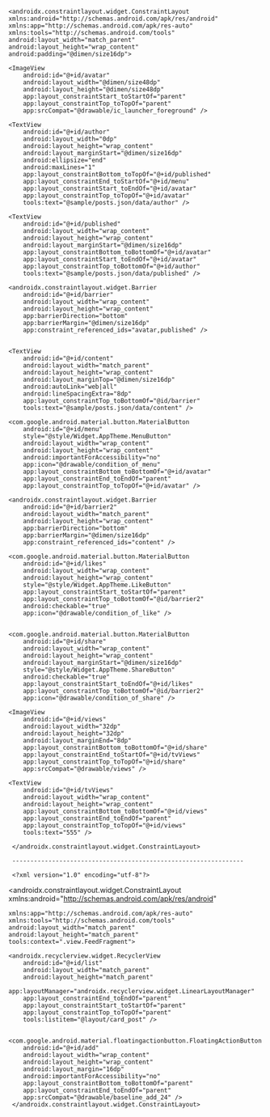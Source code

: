 <?xml version="1.0" encoding="utf-8"?>

    <androidx.constraintlayout.widget.ConstraintLayout xmlns:android="http://schemas.android.com/apk/res/android"
    xmlns:app="http://schemas.android.com/apk/res-auto"
    xmlns:tools="http://schemas.android.com/tools"
    android:layout_width="match_parent"
    android:layout_height="wrap_content"
    android:padding="@dimen/size16dp">

    <ImageView
        android:id="@+id/avatar"
        android:layout_width="@dimen/size48dp"
        android:layout_height="@dimen/size48dp"
        app:layout_constraintStart_toStartOf="parent"
        app:layout_constraintTop_toTopOf="parent"
        app:srcCompat="@drawable/ic_launcher_foreground" />

    <TextView
        android:id="@+id/author"
        android:layout_width="0dp"
        android:layout_height="wrap_content"
        android:layout_marginStart="@dimen/size16dp"
        android:ellipsize="end"
        android:maxLines="1"
        app:layout_constraintBottom_toTopOf="@+id/published"
        app:layout_constraintEnd_toStartOf="@+id/menu"
        app:layout_constraintStart_toEndOf="@+id/avatar"
        app:layout_constraintTop_toTopOf="@+id/avatar"
        tools:text="@sample/posts.json/data/author" />

    <TextView
        android:id="@+id/published"
        android:layout_width="wrap_content"
        android:layout_height="wrap_content"
        android:layout_marginStart="@dimen/size16dp"
        app:layout_constraintBottom_toBottomOf="@+id/avatar"
        app:layout_constraintStart_toEndOf="@+id/avatar"
        app:layout_constraintTop_toBottomOf="@+id/author"
        tools:text="@sample/posts.json/data/published" />

    <androidx.constraintlayout.widget.Barrier
        android:id="@+id/barrier"
        android:layout_width="wrap_content"
        android:layout_height="wrap_content"
        app:barrierDirection="bottom"
        app:barrierMargin="@dimen/size16dp"
        app:constraint_referenced_ids="avatar,published" />


    <TextView
        android:id="@+id/content"
        android:layout_width="match_parent"
        android:layout_height="wrap_content"
        android:layout_marginTop="@dimen/size16dp"
        android:autoLink="web|all"
        android:lineSpacingExtra="8dp"
        app:layout_constraintTop_toBottomOf="@id/barrier"
        tools:text="@sample/posts.json/data/content" />

    <com.google.android.material.button.MaterialButton
        android:id="@+id/menu"
        style="@style/Widget.AppTheme.MenuButton"
        android:layout_width="wrap_content"
        android:layout_height="wrap_content"
        android:importantForAccessibility="no"
        app:icon="@drawable/condition_of_menu"
        app:layout_constraintBottom_toBottomOf="@+id/avatar"
        app:layout_constraintEnd_toEndOf="parent"
        app:layout_constraintTop_toTopOf="@+id/avatar" />

    <androidx.constraintlayout.widget.Barrier
        android:id="@+id/barrier2"
        android:layout_width="match_parent"
        android:layout_height="wrap_content"
        app:barrierDirection="bottom"
        app:barrierMargin="@dimen/size16dp"
        app:constraint_referenced_ids="content" />

    <com.google.android.material.button.MaterialButton
        android:id="@+id/likes"
        android:layout_width="wrap_content"
        android:layout_height="wrap_content"
        style="@style/Widget.AppTheme.LikeButton"
        app:layout_constraintStart_toStartOf="parent"
        app:layout_constraintTop_toBottomOf="@id/barrier2"
        android:checkable="true"
        app:icon="@drawable/condition_of_like" />


    <com.google.android.material.button.MaterialButton
        android:id="@+id/share"
        android:layout_width="wrap_content"
        android:layout_height="wrap_content"
        android:layout_marginStart="@dimen/size16dp"
        style="@style/Widget.AppTheme.ShareButton"
        android:checkable="true"
        app:layout_constraintStart_toEndOf="@+id/likes"
        app:layout_constraintTop_toBottomOf="@id/barrier2"
        app:icon="@drawable/condition_of_share" />

    <ImageView
        android:id="@+id/views"
        android:layout_width="32dp"
        android:layout_height="32dp"
        android:layout_marginEnd="8dp"
        app:layout_constraintBottom_toBottomOf="@+id/share"
        app:layout_constraintEnd_toStartOf="@+id/tvViews"
        app:layout_constraintTop_toTopOf="@+id/share"
        app:srcCompat="@drawable/views" />

    <TextView
        android:id="@+id/tvViews"
        android:layout_width="wrap_content"
        android:layout_height="wrap_content"
        app:layout_constraintBottom_toBottomOf="@+id/views"
        app:layout_constraintEnd_toEndOf="parent"
        app:layout_constraintTop_toTopOf="@+id/views"
        tools:text="555" />

     </androidx.constraintlayout.widget.ConstraintLayout>

     ----------------------------------------------------------------

     <?xml version="1.0" encoding="utf-8"?>
<androidx.constraintlayout.widget.ConstraintLayout xmlns:android="http://schemas.android.com/apk/res/android"

    xmlns:app="http://schemas.android.com/apk/res-auto"
    xmlns:tools="http://schemas.android.com/tools"
    android:layout_width="match_parent"
    android:layout_height="match_parent"
    tools:context=".view.FeedFragment">

    <androidx.recyclerview.widget.RecyclerView
        android:id="@+id/list"
        android:layout_width="match_parent"
        android:layout_height="match_parent"
        app:layoutManager="androidx.recyclerview.widget.LinearLayoutManager"
        app:layout_constraintEnd_toEndOf="parent"
        app:layout_constraintStart_toStartOf="parent"
        app:layout_constraintTop_toTopOf="parent"
        tools:listitem="@layout/card_post" />


    <com.google.android.material.floatingactionbutton.FloatingActionButton
        android:id="@+id/add"
        android:layout_width="wrap_content"
        android:layout_height="wrap_content"
        android:layout_margin="16dp"
        android:importantForAccessibility="no"
        app:layout_constraintBottom_toBottomOf="parent"
        app:layout_constraintEnd_toEndOf="parent"
        app:srcCompat="@drawable/baseline_add_24" />
     </androidx.constraintlayout.widget.ConstraintLayout>
